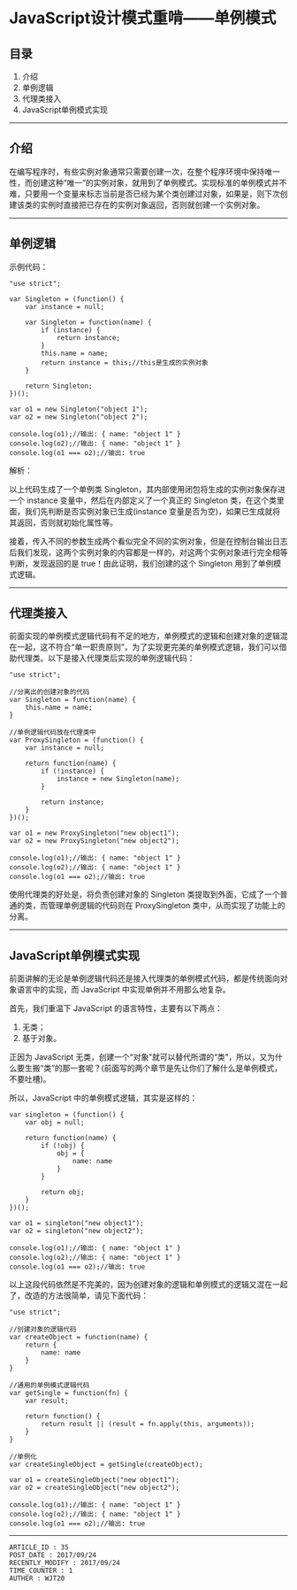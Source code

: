 
# JavaScript设计模式重啃——单例模式 #

## 目录 ##

1. 介绍
2. 单例逻辑
3. 代理类接入
4. JavaScript单例模式实现

---

## 介绍 ##

在编写程序时，有些实例对象通常只需要创建一次，在整个程序环境中保持唯一性，而创建这种“唯一”的实例对象，就用到了单例模式。实现标准的单例模式并不难，只要用一个变量来标志当前是否已经为某个类创建过对象，如果是，则下次创建该类的实例时直接把已存在的实例对象返回，否则就创建一个实例对象。

---

## 单例逻辑 ##

示例代码：

```
"use strict";

var Singleton = (function() {
    var instance = null;

    var Singleton = function(name) {
        if (instance) {
            return instance;
        }
        this.name = name;
        return instance = this;//this是生成的实例对象
    }

    return Singleton;
})();

var o1 = new Singleton("object 1");
var o2 = new Singleton("object 2");

console.log(o1);//输出: { name: "object 1" }
console.log(o2);//输出: { name: "object 1" }
console.log(o1 === o2);//输出: true
```

解析：

以上代码生成了一个单例类 Singleton，其内部使用闭包将生成的实例对象保存进一个 instance 变量中，然后在内部定义了一个真正的 Singleton 类，在这个类里面，我们先判断是否实例对象已生成(instance 变量是否为空)，如果已生成就将其返回，否则就初始化属性等。

接着，传入不同的参数生成两个看似完全不同的实例对象，但是在控制台输出日志后我们发现，这两个实例对象的内容都是一样的，对这两个实例对象进行完全相等判断，发现返回的是 true！由此证明，我们创建的这个 Singleton 用到了单例模式逻辑。

---

## 代理类接入 ##

前面实现的单例模式逻辑代码有不足的地方，单例模式的逻辑和创建对象的逻辑混在一起，这不符合“单一职责原则”，为了实现更完美的单例模式逻辑，我们可以借助代理类。以下是接入代理类后实现的单例逻辑代码：

```
"use strict";

//分离出的创建对象的代码
var Singleton = function(name) {
    this.name = name;
}

//单例逻辑代码放在代理类中
var ProxySingleton = (function() {
    var instance = null;

    return function(name) {
        if (!instance) {
            instance = new Singleton(name);
        }

        return instance;
    }
})();

var o1 = new ProxySingleton("new object1");
var o2 = new ProxySingleton("new object2");

console.log(o1);//输出: { name: "object 1" }
console.log(o2);//输出: { name: "object 1" }
console.log(o1 === o2);//输出: true
```

使用代理类的好处是，将负责创建对象的 Singleton 类提取到外面，它成了一个普通的类，而管理单例逻辑的代码则在 ProxySingleton 类中，从而实现了功能上的分离。

---

## JavaScript单例模式实现 ##

前面讲解的无论是单例逻辑代码还是接入代理类的单例模式代码，都是传统面向对象语言中的实现，而 JavaScript 中实现单例并不用那么地复杂。

首先，我们重温下 JavaScript 的语言特性，主要有以下两点：

1. 无类；
2. 基于对象。

正因为 JavaScript 无类，创建一个“对象”就可以替代所谓的“类”，所以，又为什么要生搬“类”的那一套呢？(前面写的两个章节是先让你们了解什么是单例模式，不要吐槽)。

所以，JavaScript 中的单例模式逻辑，其实是这样的：

```
var singleton = (function() {
    var obj = null;

    return function(name) {
        if (!obj) {
            obj = {
                name: name
            }
        }

        return obj;
    }
})();

var o1 = singleton("new object1");
var o2 = singleton("new object2");

console.log(o1);//输出: { name: "object 1" }
console.log(o2);//输出: { name: "object 1" }
console.log(o1 === o2);//输出: true
```

以上这段代码依然是不完美的，因为创建对象的逻辑和单例模式的逻辑又混在一起了，改造的方法很简单，请见下面代码：

```
"use strict";

//创建对象的逻辑代码
var createObject = function(name) {
    return {
        name: name
    }
}

//通用的单例模式逻辑代码
var getSingle = function(fn) {
    var result;

    return function() {
        return result || (result = fn.apply(this, arguments));
    }
}

//单例化
var createSingleObject = getSingle(createObject);

var o1 = createSingleObject("new object1");
var o2 = createSingleObject("new object2");

console.log(o1);//输出: { name: "object 1" }
console.log(o2);//输出: { name: "object 1" }
console.log(o1 === o2);//输出: true
```

---

```
ARTICLE_ID : 35
POST_DATE : 2017/09/24
RECENTLY_MODIFY : 2017/09/24
TIME_COUNTER : 1
AUTHER : WJT20
```

